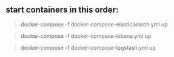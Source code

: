 ## start containers in this order:

> docker-compose -f docker-compose-elasticsearch.yml up

> docker-compose -f docker-compose-kibana.yml up

> docker-compose -f docker-compose-logstash.yml up

